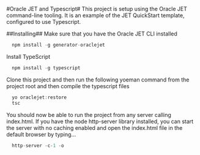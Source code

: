 #Oracle JET and Typescript#
This project is setup using the Oracle JET command-line tooling. It is an example of the JET QuickStart template, configured to use Typescript.

##Installing##
Make sure that you have the Oracle JET CLI installed
```javascript
  npm install -g generator-oraclejet
```  

Install TypeScript
```javascript
  npm install -g typescript
```

Clone this project and then run the following yoeman command from the project root and then compile the typescript files
```javascript
  yo oraclejet:restore
  tsc
```  

You should now be able to run the project from any server calling index.html. If you have the node http-server library installed, you can start the server with no caching enabled and open the index.html file in the default browser by typing...
```javascript
  http-server -c-1 -o
```  
  
